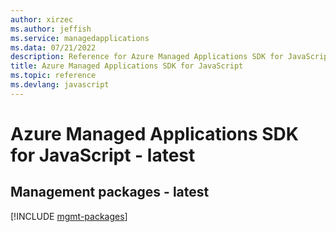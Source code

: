 ```yaml
---
author: xirzec
ms.author: jeffish
ms.service: managedapplications
ms.data: 07/21/2022
description: Reference for Azure Managed Applications SDK for JavaScript
title: Azure Managed Applications SDK for JavaScript
ms.topic: reference
ms.devlang: javascript
---
```

# Azure Managed Applications SDK for JavaScript - latest

## Management packages - latest
[!INCLUDE [mgmt-packages](managed-applications-mgmt-index.md)]